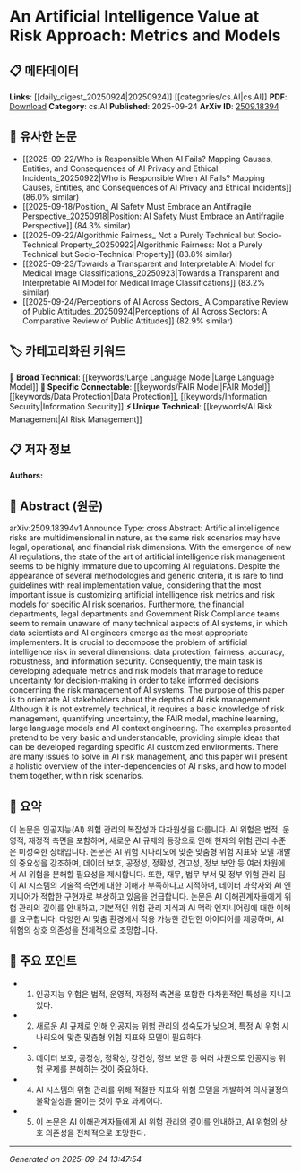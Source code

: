 <!-- KEYWORD_LINKING_METADATA:
{
  "processed_timestamp": "2025-09-24T13:47:54.513615",
  "vocabulary_version": "1.0",
  "selected_keywords": [
    "AI Risk Management",
    "Large Language Model",
    "FAIR Model",
    "Data Protection",
    "Information Security"
  ],
  "rejected_keywords": [],
  "similarity_scores": {
    "AI Risk Management": 0.85,
    "Large Language Model": 0.7,
    "FAIR Model": 0.8,
    "Data Protection": 0.75,
    "Information Security": 0.72
  },
  "extraction_method": "AI_prompt_based",
  "budget_applied": true,
  "candidates_json": {
    "candidates": [
      {
        "surface": "artificial intelligence risk management",
        "canonical": "AI Risk Management",
        "aliases": [
          "AI Risk",
          "AI Risk Handling"
        ],
        "category": "unique_technical",
        "rationale": "This term is central to the paper and connects various aspects of AI risk, providing a comprehensive view on managing AI-related uncertainties.",
        "novelty_score": 0.7,
        "connectivity_score": 0.65,
        "specificity_score": 0.8,
        "link_intent_score": 0.85
      },
      {
        "surface": "large language models",
        "canonical": "Large Language Model",
        "aliases": [
          "LLM"
        ],
        "category": "broad_technical",
        "rationale": "Large language models are a key component in AI systems, relevant for understanding AI risk in context.",
        "novelty_score": 0.4,
        "connectivity_score": 0.9,
        "specificity_score": 0.6,
        "link_intent_score": 0.7
      },
      {
        "surface": "FAIR model",
        "canonical": "FAIR Model",
        "aliases": [
          "FAIR Framework"
        ],
        "category": "specific_connectable",
        "rationale": "The FAIR model is crucial for quantifying uncertainty in AI risk management, linking to broader risk management strategies.",
        "novelty_score": 0.6,
        "connectivity_score": 0.75,
        "specificity_score": 0.7,
        "link_intent_score": 0.8
      },
      {
        "surface": "data protection",
        "canonical": "Data Protection",
        "aliases": [
          "Data Privacy"
        ],
        "category": "specific_connectable",
        "rationale": "Data protection is a critical dimension of AI risk, connecting legal and technical aspects of AI systems.",
        "novelty_score": 0.5,
        "connectivity_score": 0.8,
        "specificity_score": 0.65,
        "link_intent_score": 0.75
      },
      {
        "surface": "information security",
        "canonical": "Information Security",
        "aliases": [
          "InfoSec"
        ],
        "category": "specific_connectable",
        "rationale": "Information security is essential for managing AI risks, linking to both operational and technical risk dimensions.",
        "novelty_score": 0.5,
        "connectivity_score": 0.78,
        "specificity_score": 0.7,
        "link_intent_score": 0.72
      }
    ],
    "ban_list_suggestions": [
      "metrics",
      "models",
      "decision-making"
    ]
  },
  "decisions": [
    {
      "candidate_surface": "artificial intelligence risk management",
      "resolved_canonical": "AI Risk Management",
      "decision": "linked",
      "scores": {
        "novelty": 0.7,
        "connectivity": 0.65,
        "specificity": 0.8,
        "link_intent": 0.85
      }
    },
    {
      "candidate_surface": "large language models",
      "resolved_canonical": "Large Language Model",
      "decision": "linked",
      "scores": {
        "novelty": 0.4,
        "connectivity": 0.9,
        "specificity": 0.6,
        "link_intent": 0.7
      }
    },
    {
      "candidate_surface": "FAIR model",
      "resolved_canonical": "FAIR Model",
      "decision": "linked",
      "scores": {
        "novelty": 0.6,
        "connectivity": 0.75,
        "specificity": 0.7,
        "link_intent": 0.8
      }
    },
    {
      "candidate_surface": "data protection",
      "resolved_canonical": "Data Protection",
      "decision": "linked",
      "scores": {
        "novelty": 0.5,
        "connectivity": 0.8,
        "specificity": 0.65,
        "link_intent": 0.75
      }
    },
    {
      "candidate_surface": "information security",
      "resolved_canonical": "Information Security",
      "decision": "linked",
      "scores": {
        "novelty": 0.5,
        "connectivity": 0.78,
        "specificity": 0.7,
        "link_intent": 0.72
      }
    }
  ]
}
-->

# An Artificial Intelligence Value at Risk Approach: Metrics and Models

## 📋 메타데이터

**Links**: [[daily_digest_20250924|20250924]] [[categories/cs.AI|cs.AI]]
**PDF**: [Download](https://arxiv.org/pdf/2509.18394.pdf)
**Category**: cs.AI
**Published**: 2025-09-24
**ArXiv ID**: [2509.18394](https://arxiv.org/abs/2509.18394)

## 🔗 유사한 논문
- [[2025-09-22/Who is Responsible When AI Fails? Mapping Causes, Entities, and Consequences of AI Privacy and Ethical Incidents_20250922|Who is Responsible When AI Fails? Mapping Causes, Entities, and Consequences of AI Privacy and Ethical Incidents]] (86.0% similar)
- [[2025-09-18/Position_ AI Safety Must Embrace an Antifragile Perspective_20250918|Position: AI Safety Must Embrace an Antifragile Perspective]] (84.3% similar)
- [[2025-09-22/Algorithmic Fairness_ Not a Purely Technical but Socio-Technical Property_20250922|Algorithmic Fairness: Not a Purely Technical but Socio-Technical Property]] (83.8% similar)
- [[2025-09-23/Towards a Transparent and Interpretable AI Model for Medical Image Classifications_20250923|Towards a Transparent and Interpretable AI Model for Medical Image Classifications]] (83.2% similar)
- [[2025-09-24/Perceptions of AI Across Sectors_ A Comparative Review of Public Attitudes_20250924|Perceptions of AI Across Sectors: A Comparative Review of Public Attitudes]] (82.9% similar)

## 🏷️ 카테고리화된 키워드
**🧠 Broad Technical**: [[keywords/Large Language Model|Large Language Model]]
**🔗 Specific Connectable**: [[keywords/FAIR Model|FAIR Model]], [[keywords/Data Protection|Data Protection]], [[keywords/Information Security|Information Security]]
**⚡ Unique Technical**: [[keywords/AI Risk Management|AI Risk Management]]

## 📋 저자 정보

**Authors:** 

## 📄 Abstract (원문)

arXiv:2509.18394v1 Announce Type: cross 
Abstract: Artificial intelligence risks are multidimensional in nature, as the same risk scenarios may have legal, operational, and financial risk dimensions. With the emergence of new AI regulations, the state of the art of artificial intelligence risk management seems to be highly immature due to upcoming AI regulations. Despite the appearance of several methodologies and generic criteria, it is rare to find guidelines with real implementation value, considering that the most important issue is customizing artificial intelligence risk metrics and risk models for specific AI risk scenarios. Furthermore, the financial departments, legal departments and Government Risk Compliance teams seem to remain unaware of many technical aspects of AI systems, in which data scientists and AI engineers emerge as the most appropriate implementers. It is crucial to decompose the problem of artificial intelligence risk in several dimensions: data protection, fairness, accuracy, robustness, and information security. Consequently, the main task is developing adequate metrics and risk models that manage to reduce uncertainty for decision-making in order to take informed decisions concerning the risk management of AI systems.
  The purpose of this paper is to orientate AI stakeholders about the depths of AI risk management. Although it is not extremely technical, it requires a basic knowledge of risk management, quantifying uncertainty, the FAIR model, machine learning, large language models and AI context engineering. The examples presented pretend to be very basic and understandable, providing simple ideas that can be developed regarding specific AI customized environments. There are many issues to solve in AI risk management, and this paper will present a holistic overview of the inter-dependencies of AI risks, and how to model them together, within risk scenarios.

## 📝 요약

이 논문은 인공지능(AI) 위험 관리의 복잡성과 다차원성을 다룹니다. AI 위험은 법적, 운영적, 재정적 측면을 포함하며, 새로운 AI 규제의 등장으로 인해 현재의 위험 관리 수준은 미성숙한 상태입니다. 논문은 AI 위험 시나리오에 맞춘 맞춤형 위험 지표와 모델 개발의 중요성을 강조하며, 데이터 보호, 공정성, 정확성, 견고성, 정보 보안 등 여러 차원에서 AI 위험을 분해할 필요성을 제시합니다. 또한, 재무, 법무 부서 및 정부 위험 관리 팀이 AI 시스템의 기술적 측면에 대한 이해가 부족하다고 지적하며, 데이터 과학자와 AI 엔지니어가 적합한 구현자로 부상하고 있음을 언급합니다. 논문은 AI 이해관계자들에게 위험 관리의 깊이를 안내하고, 기본적인 위험 관리 지식과 AI 맥락 엔지니어링에 대한 이해를 요구합니다. 다양한 AI 맞춤 환경에서 적용 가능한 간단한 아이디어를 제공하며, AI 위험의 상호 의존성을 전체적으로 조망합니다.

## 🎯 주요 포인트

- 1. 인공지능 위험은 법적, 운영적, 재정적 측면을 포함한 다차원적인 특성을 지니고 있다.
- 2. 새로운 AI 규제로 인해 인공지능 위험 관리의 성숙도가 낮으며, 특정 AI 위험 시나리오에 맞춘 맞춤형 위험 지표와 모델이 필요하다.
- 3. 데이터 보호, 공정성, 정확성, 강건성, 정보 보안 등 여러 차원으로 인공지능 위험 문제를 분해하는 것이 중요하다.
- 4. AI 시스템의 위험 관리를 위해 적절한 지표와 위험 모델을 개발하여 의사결정의 불확실성을 줄이는 것이 주요 과제이다.
- 5. 이 논문은 AI 이해관계자들에게 AI 위험 관리의 깊이를 안내하고, AI 위험의 상호 의존성을 전체적으로 조망한다.


---

*Generated on 2025-09-24 13:47:54*